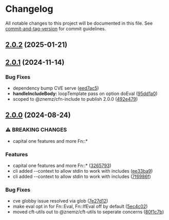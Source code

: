 # Changelog

All notable changes to this project will be documented in this file. See [commit-and-tag-version](https://github.com/absolute-version/commit-and-tag-version) for commit guidelines.

## [2.0.2](https://github.com/nmccready/cfn-include/compare/v2.0.1...v2.0.2) (2025-01-21)

## [2.0.1](https://github.com/nmccready/cfn-include/compare/v2.0.0...v2.0.1) (2024-11-14)


### Bug Fixes

* dependency bump CVE serve ([eed7ac5](https://github.com/nmccready/cfn-include/commit/eed7ac5de3dbb5a0607d8966d1c220857b8cc636))
* **handleIncludeBody:** loopTemplate pass on option doEval ([95dd1a0](https://github.com/nmccready/cfn-include/commit/95dd1a0059fbf4ac37e445cd407c5baec2c3792a))
* scoped to @znemz/cfn-include to publish 2.0.0 ([492e479](https://github.com/nmccready/cfn-include/commit/492e479a8fa8c1e15a33ce3a7962a7cca5affb94))

## [2.0.0](https://github.com/monken/cfn-include/compare/v1.4.1...v2.0.0) (2024-08-24)


### ⚠ BREAKING CHANGES

* capital one features and more Fn::*

### Features

* capital one features and more Fn::* ([3265793](https://github.com/monken/cfn-include/commit/32657939f9ac772e132ba73df7e8fa04b2e33000))
* cli added --context to allow stdin to work with includes ([ee33ba9](https://github.com/monken/cfn-include/commit/ee33ba95bee24ce04b262001f05951947621b27d))
* cli added --context to allow stdin to work with includes ([7f6986f](https://github.com/monken/cfn-include/commit/7f6986fb34dad85c700ecccd70ec2f49895b2523))


### Bug Fixes

* cve globby issue resolved via glob ([7e27d12](https://github.com/monken/cfn-include/commit/7e27d1272996ead317ab6448e672f4787a3d882b))
* make eval opt in for Fn::Eval, Fn::IfEval off by default ([5ec4c02](https://github.com/monken/cfn-include/commit/5ec4c022787cdf9c7515681e43094f9b7ad7e754))
* moved cft-utils out to @znemz/cft-utils to seperate concerns ([80f1c7b](https://github.com/monken/cfn-include/commit/80f1c7b809044a2c297058b9c1fbd902bc32991f))

